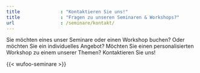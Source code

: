 ```yaml
---
title               : "Kontaktieren Sie uns!"
title               : "Fragen zu unseren Seminaren & Workshops?"
url                 : /seminare/kontakt/
---
```

Sie möchten eines unser Seminare oder einen Workshop buchen? Oder möchten Sie ein individuelles Angebot? Möchten Sie einen personalisierten Workshop zu einem unserer Themen? Kontaktieren Sie uns!
<!--more-->

{{< wufoo-seminare >}}
